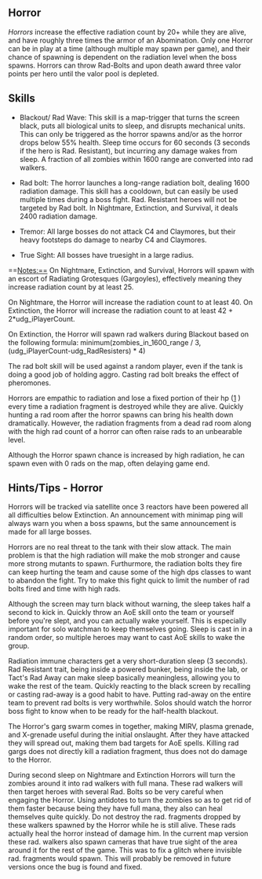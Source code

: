 ## Horror

*Horrors* increase the effective radiation count by 20+ while they are
alive, and have roughly three times the armor of an Abomination. Only
one Horror can be in play at a time (although multiple may spawn per
game), and their chance of spawning is dependent on the radiation level
when the boss spawns. Horrors can throw Rad-Bolts and upon death award
three valor points per hero until the valor pool is depleted.

## Skills

-   Blackout/ Rad Wave: This skill is a map-trigger that turns the screen black,
    puts all biological units to sleep, and disrupts mechanical units.
    This can only be triggered as the horror spawns and/or as the horror
    drops below 55% health. Sleep time occurs for 60 seconds (3 seconds
    if the hero is Rad. Resistant), but incurring any damage wakes from
    sleep. A fraction of all zombies within 1600 range are converted into rad walkers.

<!-- -->

-   Rad bolt: The horror launches a long-range radiation bolt, dealing
    1600 radiation damage. This skill has a cooldown, but can easily be
    used multiple times during a boss fight. Rad. Resistant heroes will
    not be targeted by Rad bolt. In Nightmare, Extinction, and Survival, 
    it deals 2400 radiation damage.

<!-- -->

-   Tremor: All large bosses do not attack C4 and Claymores, but their
    heavy footsteps do damage to nearby C4 and Claymores.

<!-- -->

-   True Sight: All bosses have truesight in a large radius.

==<Notes:==> On Nightmare, Extinction, and Survival, Horrors will spawn
with an escort of Radiating Grotesques (Gargoyles), effectively meaning
they increase radiation count by at least 25.

On Nightmare, the Horror will increase the radiation count to at least 40.
On Extinction, the Horror will increase the radiation count to at least 42 + 2*udg_iPlayerCount.

On Extinction, the Horror will spawn rad walkers during Blackout based on the following formula: 
minimum(zombies_in_1600_range / 3, (udg_iPlayerCount-udg_RadResisters) * 4)

The rad bolt skill will be used against a random player, even if the
tank is doing a good job of holding aggro. Casting rad bolt breaks the
effect of pheromones.

Horrors are empathic to radiation and lose a fixed portion of their hp
([1](http://redscull.com/forum/viewtopic.php?p=52263#52263%7C3.2-4.8%) )
every time a radiation fragment is destroyed while they are alive.
Quickly hunting a rad room after the horror spawns can bring his health
down dramatically. However, the radiation fragments from a dead rad room
along with the high rad count of a horror can often raise rads to an
unbearable level.

Although the Horror spawn chance is increased by high radiation, he can
spawn even with 0 rads on the map, often delaying game end.

## Hints/Tips - Horror

Horrors will be tracked via satellite once 3 reactors have been powered
all all difficulties below Extinction. An announcement with minimap ping
will always warn you when a boss spawns, but the same announcement is
made for all large bosses.

Horrors are no real threat to the tank with their slow attack. The main
problem is that the high radiation will make the mob stronger and cause
more strong mutants to spawn. Furthurmore, the radiation bolts they fire
can keep hurting the team and cause some of the high dps classes to want
to abandon the fight. Try to make this fight quick to limit the number
of rad bolts fired and time with high rads.

Although the screen may turn black without warning, the sleep takes half
a second to kick in. Quickly throw an AoE skill onto the team or
yourself before you're slept, and you can actually wake yourself. This
is especially important for solo watchman to keep themselves going.
Sleep is cast in in a random order, so multiple heroes may want to cast
AoE skills to wake the group.

Radiation immune characters get a very short-duration sleep (3 seconds).
Rad Resistant trait, being inside a powered bunker, being inside the
lab, or Tact's Rad Away can make sleep basically meaningless, allowing
you to wake the rest of the team. Quickly reacting to the black screen
by recalling or casting rad-away is a good habit to have. Putting
rad-away on the entire team to prevent rad bolts is very worthwhile.
Solos should watch the horror boss fight to know when to be ready for
the half-health blackout.

The Horror's garg swarm comes in together, making MIRV, plasma grenade,
and X-grenade useful during the initial onslaught. After they have
attacked they will spread out, making them bad targets for AoE spells.
Killing rad gargs does not directly kill a radiation fragment, thus does
not do damage to the Horror.

During second sleep on Nightmare and Extinction Horrors will turn the
zombies around it into rad walkers with full mana. These rad walkers
will then target heroes with several Rad. Bolts so be very careful when
engaging the Horror. Using antidotes to turn the zombies so as to get
rid of them faster because being they have full mana, they also can heal
themselves quite quickly. Do not destroy the rad. fragments dropped by
these walkers spawned by the Horror while he is still alive. These rads
actually heal the horror instead of damage him. In the current map
version these rad. walkers also spawn cameras that have true sight of
the area around it for the rest of the game. This was to fix a glitch
where invisible rad. fragments would spawn. This will probably be
removed in future versions once the bug is found and fixed.
